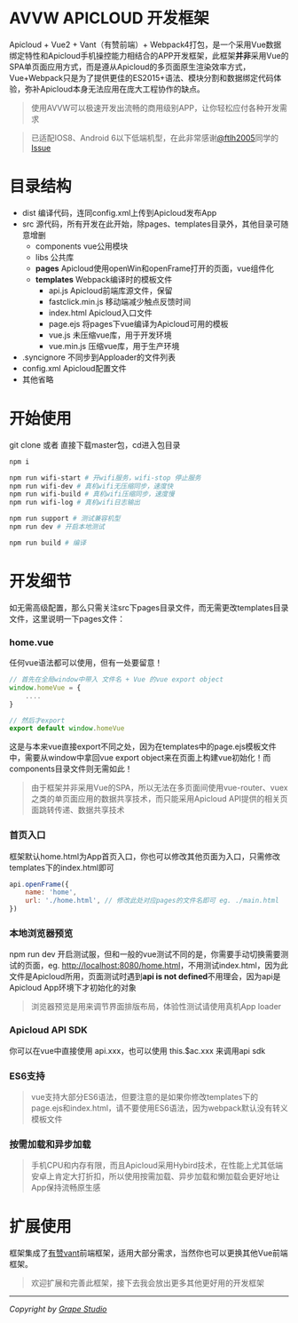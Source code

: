 # AVVW APICLOUD 开发框架
Apicloud + Vue2 + Vant（有赞前端）+ Webpack4打包，是一个采用Vue数据绑定特性和Apicloud手机操控能力相结合的APP开发框架，此框架**并非**采用Vue的SPA单页面应用方式，而是遵从Apicloud的多页面原生渲染效率方式，Vue+Webpack只是为了提供更佳的ES2015+语法、模块分割和数据绑定代码体验，弥补Apicloud本身无法应用在庞大工程协作的缺点。

> 使用AVVW可以极速开发出流畅的商用级别APP，让你轻松应付各种开发需求   

> 已适配IOS8、Android 6以下低端机型，在此非常感谢[@ftlh2005](https://github.com/ftlh2005)同学的[Issue](https://github.com/grapewheel/avvw/issues/2#issue-404622819)

# 目录结构
- dist 编译代码，连同config.xml上传到Apicloud发布App
- src 源代码，所有开发在此开始，除pages、templates目录外，其他目录可随意增删
    - components vue公用模块
    - libs 公共库
    - **pages** Apicloud使用openWin和openFrame打开的页面，vue组件化
    - **templates** Webpack编译时的模板文件
        - api.js Apicloud前端库源文件，保留
        - fastclick.min.js 移动端减少触点反馈时间
        - index.html Apicloud入口文件
        - page.ejs 将pages下vue编译为Apicloud可用的模板
        - vue.js 未压缩vue库，用于开发环境
        - vue.min.js 压缩vue库，用于生产环境
- .syncignore 不同步到Apploader的文件列表
- config.xml Apicloud配置文件
- 其他省略

# 开始使用
 git clone 或者 直接下载master包，cd进入包目录   
 ```bash
 npm i
 
 npm run wifi-start # 开wifi服务，wifi-stop 停止服务   
 npm run wifi-dev # 真机wifi无压缩同步，速度快
 npm run wifi-build # 真机wifi压缩同步，速度慢
 npm run wifi-log # 真机wifi日志输出
 
 npm run support # 测试兼容机型
 npm run dev # 开启本地测试   
 
 npm run build # 编译
 ```

# 开发细节
如无需高级配置，那么只需关注src下pages目录文件，而无需更改templates目录文件，这里说明一下pages文件：   
### home.vue
任何vue语法都可以使用，但有一处要留意！   
```js
// 首先在全局window中带入 文件名 + Vue 的vue export object
window.homeVue = {
    ....
}

// 然后才export
export default window.homeVue
```
这是与本来vue直接export不同之处，因为在templates中的page.ejs模板文件中，需要从window中拿回vue export object来在页面上构建vue初始化！而components目录文件则无需如此！

> 由于框架并非采用Vue的SPA，所以无法在多页面间使用vue-router、vuex之类的单页面应用的数据共享技术，而只能采用Apicloud API提供的相关页面跳转传递、数据共享技术

### 首页入口
框架默认home.html为App首页入口，你也可以修改其他页面为入口，只需修改templates下的index.html即可   
```js
api.openFrame({
    name: 'home',
    url: './home.html', // 修改此处对应pages的文件名即可 eg. ./main.html
})
```

### 本地浏览器预览
npm run dev 开启测试服，但和一般的vue测试不同的是，你需要手动切换需要测试的页面，eg. [http://localhost:8080/home.html](http://localhost:8080/home.html)，不用测试index.html，因为此文件是Apicloud所用，页面测试时遇到**api is not defined**不用理会，因为api是Apicloud App环境下才初始化的对象
> 浏览器预览是用来调节界面排版布局，体验性测试请使用真机App loader   

### Apicloud API SDK
你可以在vue中直接使用 api.xxx，也可以使用 this.$ac.xxx 来调用api sdk

### ES6支持
> vue支持大部分ES6语法，但要注意的是如果你修改templates下的page.ejs和index.html，请不要使用ES6语法，因为webpack默认没有转义模板文件

### 按需加载和异步加载
> 手机CPU和内存有限，而且Apicloud采用Hybird技术，在性能上尤其低端安卓上肯定大打折扣，所以使用按需加载、异步加载和懒加载会更好地让App保持流畅原生感

# 扩展使用
框架集成了[有赞vant](https://youzan.github.io/vant/#/zh-CN/intro)前端框架，适用大部分需求，当然你也可以更换其他Vue前端框架。   

> 欢迎扩展和完善此框架，接下去我会放出更多其他更好用的开发框架

***
*Copyright by [Grape Studio](https://github.com/grapewheel?tab=repositories)*